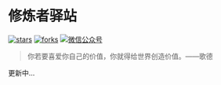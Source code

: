 # 修炼者驿站

[![stars](https://badgen.net/github/stars/penn6699/penn6699?icon=github&color=4ab8a1)](https://github.com/penn6699/penn6699) 
[![forks](https://badgen.net/github/forks/penn6699/penn6699?icon=github&color=4ab8a1)](https://github.com/penn6699/penn6699) 
[<img src="https://img.shields.io/badge/%E5%BE%AE%E4%BF%A1-%E5%85%AC%E4%BC%97%E5%8F%B7-brightgreen" alt='微信公众号'>](https://github.com/penn6699/penn6699)

> 你若要喜爱你自己的价值，你就得给世界创造价值。——歌德

更新中...

